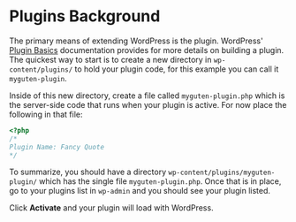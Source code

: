 # Plugins Background

The primary means of extending WordPress is the plugin. WordPress' [Plugin Basics](https://developer.wordpress.org/plugins/the-basics/) documentation provides for more details on building a plugin. The quickest way to start is to create a new directory in `wp-content/plugins/` to hold your plugin code, for this example you can call it `myguten-plugin`.

Inside of this new directory, create a file called `myguten-plugin.php` which is the server-side code that runs when your plugin is active. For now place the following in that file:

```php
<?php
/*
Plugin Name: Fancy Quote
*/
```

To summarize, you should have a directory `wp-content/plugins/myguten-plugin/` which has the single file `myguten-plugin.php`. Once that is in place, go to your plugins list in `wp-admin` and you should see your plugin listed.

Click **Activate** and your plugin will load with WordPress.
